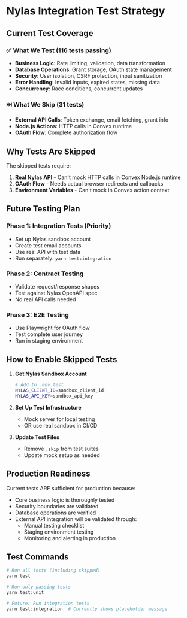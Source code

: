 # Nylas Integration Test Strategy

## Current Test Coverage

### ✅ What We Test (116 tests passing)
- **Business Logic**: Rate limiting, validation, data transformation
- **Database Operations**: Grant storage, OAuth state management
- **Security**: User isolation, CSRF protection, input sanitization
- **Error Handling**: Invalid inputs, expired states, missing data
- **Concurrency**: Race conditions, concurrent updates

### ⏭️ What We Skip (31 tests)
- **External API Calls**: Token exchange, email fetching, grant info
- **Node.js Actions**: HTTP calls in Convex runtime
- **OAuth Flow**: Complete authorization flow

## Why Tests Are Skipped

The skipped tests require:
1. **Real Nylas API** - Can't mock HTTP calls in Convex Node.js runtime
2. **OAuth Flow** - Needs actual browser redirects and callbacks
3. **Environment Variables** - Can't mock in Convex action context

## Future Testing Plan

### Phase 1: Integration Tests (Priority)
- Set up Nylas sandbox account
- Create test email accounts
- Use real API with test data
- Run separately: `yarn test:integration`

### Phase 2: Contract Testing
- Validate request/response shapes
- Test against Nylas OpenAPI spec
- No real API calls needed

### Phase 3: E2E Testing
- Use Playwright for OAuth flow
- Test complete user journey
- Run in staging environment

## How to Enable Skipped Tests

1. **Get Nylas Sandbox Account**
   ```bash
   # Add to .env.test
   NYLAS_CLIENT_ID=sandbox_client_id
   NYLAS_API_KEY=sandbox_api_key
   ```

2. **Set Up Test Infrastructure**
   - Mock server for local testing
   - OR use real sandbox in CI/CD

3. **Update Test Files**
   - Remove `.skip` from test suites
   - Update mock setup as needed

## Production Readiness

Current tests ARE sufficient for production because:
- Core business logic is thoroughly tested
- Security boundaries are validated
- Database operations are verified
- External API integration will be validated through:
  - Manual testing checklist
  - Staging environment testing
  - Monitoring and alerting in production

## Test Commands

```bash
# Run all tests (including skipped)
yarn test

# Run only passing tests
yarn test:unit

# Future: Run integration tests
yarn test:integration  # Currently shows placeholder message
```